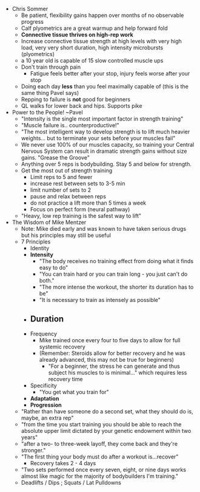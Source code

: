 - Chris Sommer
	- Be patient, flexibility gains happen over months of no observable progress
	- Calf plyometrics are a great warmup and help forward fold
	- **Connective tissue thrives on high-rep work**
	- Increase connective tissue strength at high levels with very high load, very very short duration, high intensity microbursts (plyometrics)
	- a 10 year old is capable of 15 slow controlled muscle ups
	- Don't train through pain
		- Fatigue feels better after your stop, injury feels worse after your stop
	- Doing each day **less** than you feel maximally capable of (this is the same thing Pavel says)
	- Repping to failure is **not** good for beginners
	- QL walks for lower back and hips.  Supports pike
- Power to the People! ~Pavel
	- "Intensity is the single most important factor in strength training"
	- "Muscle failure is.. counterproductive!"
	- "The most intelligent way to develop strength is to lift much heavier weights... but to terminate your sets before your muscles fail"
	- We never use 100% of our muscles capacity, so training your Central Nervous System can result in dramatic strength gains without size gains. "Grease the Groove"
	- Anything over 5 reps is bodybuilding.  Stay 5 and below for strength.
	- Get the most out of strength training
		- Limit reps to 5 and fewer
		- increase rest between sets to 3-5 min
		- limit number of sets to 2
		- pause and relax between reps
		- do not practice a lift more than 5 times a week
		- Focus on perfect form (neural pathway)
	- "Heavy, low rep training is the safest way to lift"
- The Wisdom of Mike Mentzer
	- Note: Mike died early and was known to have taken serious drugs but his principles may still be useful
	- 7 Principles
		- Identity
		- **Intensity**
			- "The body receives no training effect from doing what it finds easy to do"
			- "You can train hard or you can train long - you just can't do both."
			- "The more intense the workout, the shorter its duration has to be"
			- "It is necessary to train as intensely as possible"
		- Duration
			- 
		- Frequency
			- Mike trained once every four to five days to allow for full systemic recovery
			- (Remember: Steroids allow for better recovery and he was already advanced, this may not be true for beginners)
				- "For a beginner, the stress he can generate and thus subject his muscles to is minimal..." which requires less recovery time
		- Specificity
			- "You get what you train for"
		- **Adaptation**
		- **Progression**
	- "Rather than have someone do a second set, what they should do is, maybe, an extra rep"
	- "from the time you start training you should be able to reach the absolute upper limit dictated by your genetic endowment within two years"
	- "after a two- to three-week layoff, they come back and they're stronger."
	- "The first thing your body must do after a workout is...recover"
		- Recovery takes 2 - 4 days
	- "Two sets performed once every seven, eight, or nine days works almost like magic for the majority of bodybuilders I'm training."
	- Deadlifts / Dips ; Squats / Lat Pulldowns